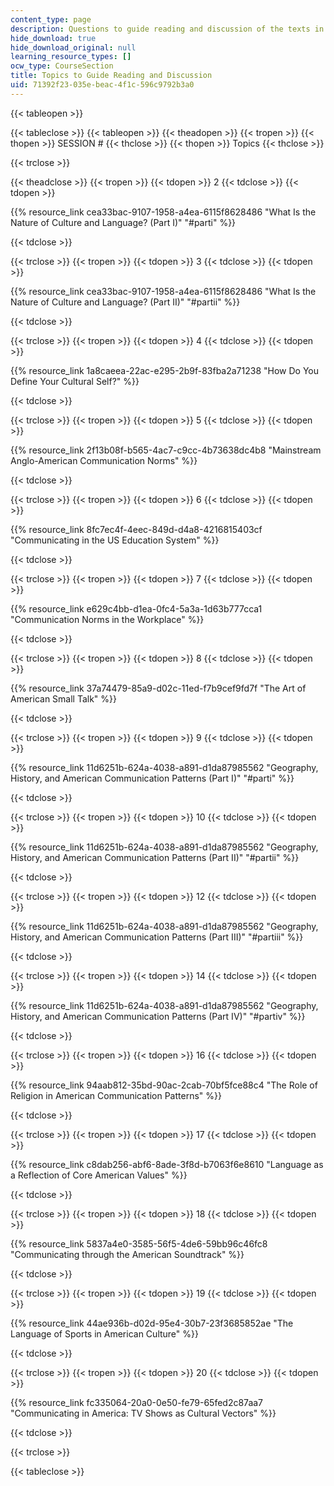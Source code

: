 ```yaml
---
content_type: page
description: Questions to guide reading and discussion of the texts in 21G.221.
hide_download: true
hide_download_original: null
learning_resource_types: []
ocw_type: CourseSection
title: Topics to Guide Reading and Discussion
uid: 71392f23-035e-beac-4f1c-596c9792b3a0
---
```


{{< tableopen >}}

{{< tableclose >}}
{{< tableopen >}}
{{< theadopen >}}
{{< tropen >}}
{{< thopen >}}
SESSION #
{{< thclose >}}
{{< thopen >}}
Topics
{{< thclose >}}

{{< trclose >}}

{{< theadclose >}}
{{< tropen >}}
{{< tdopen >}}
2
{{< tdclose >}}
{{< tdopen >}}


{{% resource_link cea33bac-9107-1958-a4ea-6115f8628486 "What Is the Nature of Culture and Language? (Part I)" "#parti" %}}


{{< tdclose >}}

{{< trclose >}}
{{< tropen >}}
{{< tdopen >}}
3
{{< tdclose >}}
{{< tdopen >}}


{{% resource_link cea33bac-9107-1958-a4ea-6115f8628486 "What Is the Nature of Culture and Language? (Part II)" "#partii" %}}


{{< tdclose >}}

{{< trclose >}}
{{< tropen >}}
{{< tdopen >}}
4
{{< tdclose >}}
{{< tdopen >}}


{{% resource_link 1a8caeea-22ac-e295-2b9f-83fba2a71238 "How Do You Define Your Cultural Self?" %}}


{{< tdclose >}}

{{< trclose >}}
{{< tropen >}}
{{< tdopen >}}
5
{{< tdclose >}}
{{< tdopen >}}


{{% resource_link 2f13b08f-b565-4ac7-c9cc-4b73638dc4b8 "Mainstream Anglo-American Communication Norms" %}}


{{< tdclose >}}

{{< trclose >}}
{{< tropen >}}
{{< tdopen >}}
6
{{< tdclose >}}
{{< tdopen >}}


{{% resource_link 8fc7ec4f-4eec-849d-d4a8-4216815403cf "Communicating in the US Education System" %}}


{{< tdclose >}}

{{< trclose >}}
{{< tropen >}}
{{< tdopen >}}
7
{{< tdclose >}}
{{< tdopen >}}


{{% resource_link e629c4bb-d1ea-0fc4-5a3a-1d63b777cca1 "Communication Norms in the Workplace" %}}


{{< tdclose >}}

{{< trclose >}}
{{< tropen >}}
{{< tdopen >}}
8
{{< tdclose >}}
{{< tdopen >}}


{{% resource_link 37a74479-85a9-d02c-11ed-f7b9cef9fd7f "The Art of American Small Talk" %}}


{{< tdclose >}}

{{< trclose >}}
{{< tropen >}}
{{< tdopen >}}
9
{{< tdclose >}}
{{< tdopen >}}


{{% resource_link 11d6251b-624a-4038-a891-d1da87985562 "Geography, History, and American Communication Patterns (Part I)" "#parti" %}}


{{< tdclose >}}

{{< trclose >}}
{{< tropen >}}
{{< tdopen >}}
10
{{< tdclose >}}
{{< tdopen >}}


{{% resource_link 11d6251b-624a-4038-a891-d1da87985562 "Geography, History, and American Communication Patterns (Part II)" "#partii" %}}


{{< tdclose >}}

{{< trclose >}}
{{< tropen >}}
{{< tdopen >}}
12
{{< tdclose >}}
{{< tdopen >}}


{{% resource_link 11d6251b-624a-4038-a891-d1da87985562 "Geography, History, and American Communication Patterns (Part III)" "#partiii" %}}


{{< tdclose >}}

{{< trclose >}}
{{< tropen >}}
{{< tdopen >}}
14
{{< tdclose >}}
{{< tdopen >}}


{{% resource_link 11d6251b-624a-4038-a891-d1da87985562 "Geography, History, and American Communication Patterns (Part IV)" "#partiv" %}}


{{< tdclose >}}

{{< trclose >}}
{{< tropen >}}
{{< tdopen >}}
16
{{< tdclose >}}
{{< tdopen >}}


{{% resource_link 94aab812-35bd-90ac-2cab-70bf5fce88c4 "The Role of Religion in American Communication Patterns" %}}


{{< tdclose >}}

{{< trclose >}}
{{< tropen >}}
{{< tdopen >}}
17
{{< tdclose >}}
{{< tdopen >}}


{{% resource_link c8dab256-abf6-8ade-3f8d-b7063f6e8610 "Language as a Reflection of Core American Values" %}}


{{< tdclose >}}

{{< trclose >}}
{{< tropen >}}
{{< tdopen >}}
18
{{< tdclose >}}
{{< tdopen >}}


{{% resource_link 5837a4e0-3585-56f5-4de6-59bb96c46fc8 "Communicating through the American Soundtrack" %}}


{{< tdclose >}}

{{< trclose >}}
{{< tropen >}}
{{< tdopen >}}
19
{{< tdclose >}}
{{< tdopen >}}


{{% resource_link 44ae936b-d02d-95e4-30b7-23f3685852ae "The Language of Sports in American Culture" %}}


{{< tdclose >}}

{{< trclose >}}
{{< tropen >}}
{{< tdopen >}}
20
{{< tdclose >}}
{{< tdopen >}}


{{% resource_link fc335064-20a0-0e50-fe79-65fed2c87aa7 "Communicating in America: TV Shows as Cultural Vectors" %}}


{{< tdclose >}}

{{< trclose >}}

{{< tableclose >}}